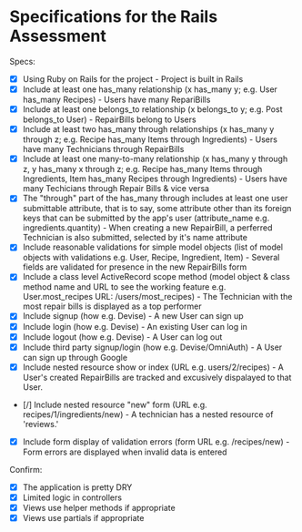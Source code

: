 # Specifications for the Rails Assessment

Specs:
- [x] Using Ruby on Rails for the project
        - Project is built in Rails
- [x] Include at least one has_many relationship (x has_many y; e.g. User has_many Recipes) 
        - Users have many RepariBills
- [x] Include at least one belongs_to relationship (x belongs_to y; e.g. Post belongs_to User)
        - RepairBills belong to Users
- [x] Include at least two has_many through relationships (x has_many y through z; e.g. Recipe has_many Items through Ingredients)
        - Users have many Technicians through RepairBills
- [x] Include at least one many-to-many relationship (x has_many y through z, y has_many x through z; e.g. Recipe has_many Items through Ingredients, Item has_many Recipes through Ingredients)
        - Users have many Techicians through Repair Bills & vice versa 
- [x] The "through" part of the has_many through includes at least one user submittable attribute, that is to say, some attribute other than its foreign keys that can be submitted by the app's user (attribute_name e.g. ingredients.quantity)
        - When creating a new RepairBill, a perferred Technician is also submitted, selected by it's name attribute
- [x] Include reasonable validations for simple model objects (list of model objects with validations e.g. User, Recipe, Ingredient, Item)
        - Several fields are validated for presence in the new RepairBills form
- [x] Include a class level ActiveRecord scope method (model object & class method name and URL to see the working feature e.g. User.most_recipes URL: /users/most_recipes)
        - The Technician with the most repair bills is displayed as a top performer
- [x] Include signup (how e.g. Devise)
        - A new User can sign up 
- [x] Include login (how e.g. Devise)
        - An existing User can log in
- [x] Include logout (how e.g. Devise)
        - A User can log out
- [x] Include third party signup/login (how e.g. Devise/OmniAuth)
        - A User can sign up through Google
- [x] Include nested resource show or index (URL e.g. users/2/recipes)
        - A User's created RepairBills are tracked and excusively dispalayed to that User. 
- [/] Include nested resource "new" form (URL e.g. recipes/1/ingredients/new)
        - A technician has a nested resource of 'reviews.'
- [x] Include form display of validation errors (form URL e.g. /recipes/new)
        - Form errors are displayed when invalid data is entered 

Confirm:
- [x] The application is pretty DRY
- [x] Limited logic in controllers
- [x] Views use helper methods if appropriate
- [x] Views use partials if appropriate